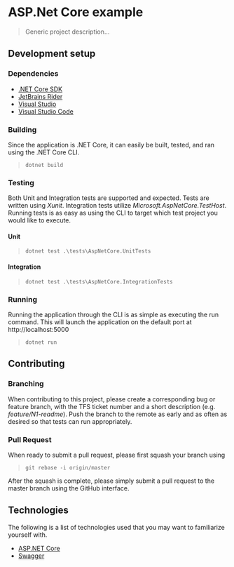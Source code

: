 # ASP.Net Core example
> Generic project description...

## Development setup

### Dependencies

* [.NET Core SDK](https://www.microsoft.com/net/download)
* [JetBrains Rider](https://www.jetbrains.com/rider/)
* [Visual Studio](https://myaccess.rockfin.com/myaccess/dashboard.jsf)
* [Visual Studio Code](https://code.visualstudio.com/)

### Building
Since the application is .NET Core, it can easily be built, tested, and ran using the .NET Core CLI.
> `dotnet build`

### Testing
Both Unit and Integration tests are supported and expected. Tests are written using *Xunit*. Integration tests utilize *Microsoft.AspNetCore.TestHost*. Running tests is as easy as using the CLI to target which test project you would like to execute.

#### Unit
> `dotnet test .\tests\AspNetCore.UnitTests`

#### Integration
> `dotnet test .\tests\AspNetCore.IntegrationTests`

### Running
Running the application through the CLI is as simple as executing the run command. This will launch the application on the default port at http://localhost:5000
> `dotnet run`

## Contributing

### Branching
When contributing to this project, please create a corresponding bug or feature branch, with the TFS ticket number and a short description (e.g. *feature/N1-readme*). Push the branch to the remote as early and as often as desired so that tests can run appropriately.

### Pull Request
When ready to submit a pull request, please first squash your branch using
> `git rebase -i origin/master`

After the squash is complete, please simply submit a pull request to the master branch using the GitHub interface.

## Technologies
The following is a list of technologies used that you may want to familiarize yourself with.

* [ASP.NET Core](https://docs.microsoft.com/en-us/aspnet/core/)
* [Swagger](https://swagger.io/)

